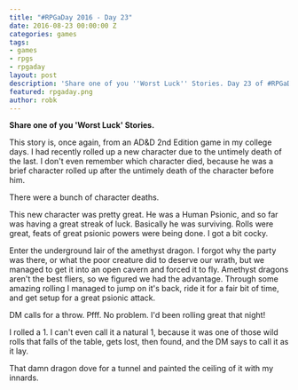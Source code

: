 ```yaml
---
title: "#RPGaDay 2016 - Day 23"
date: 2016-08-23 00:00:00 Z
categories: games
tags:
- games
- rpgs
- rpgaday
layout: post
description: 'Share one of you ''Worst Luck'' Stories. Day 23 of #RPGaDay.'
featured: rpgaday.png
author: robk
---
```


**Share one of you 'Worst Luck' Stories.**

This story is, once again, from an AD&D 2nd Edition game in my college days. I had recently rolled up a new character due to the untimely death of the last. I don't even remember which character died, because he was a brief character rolled up after the untimely death of the character before him.

There were a bunch of character deaths.

This new character was pretty great. He was a Human Psionic, and so far was having a great streak of luck. Basically he was surviving. Rolls were great, feats of great psionic powers were being done. I got a bit cocky.

Enter the underground lair of the amethyst dragon. I forgot why the party was there, or what the poor creature did to deserve our wrath, but we managed to get it into an open cavern and forced it to fly. Amethyst dragons aren't the best fliers, so we figured we had the advantage. Through some amazing rolling I managed to jump on it's back, ride it for a fair bit of time, and get setup for a great psionic attack.

DM calls for a throw. Pfff. No problem. I'd been rolling great that night!

I rolled a 1. I can't even call it a natural 1, because it was one of those wild rolls that falls of the table, gets lost, then found, and the DM says to call it as it lay.

That damn dragon dove for a tunnel and painted the ceiling of it with my innards.
